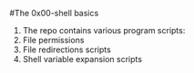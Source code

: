 #The 0x00-shell basics
1. The repo contains various program scripts:
2. File permissions
3. File redirections scripts
4. Shell variable expansion scripts


